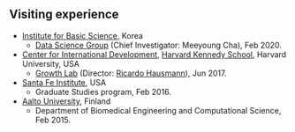 Visiting experience
------
* [Institute for Basic Science](https://www.ibs.re.kr/eng.do), Korea
  * [Data Science Group](https://ds.ibs.re.kr) (Chief Investigator: Meeyoung Cha), Feb 2020.
* [Center for International Development](https://www.hks.harvard.edu/centers/cid), [Harvard Kennedy School](https://www.hks.harvard.edu/), Harvard University, USA
  * [Growth Lab](https://growthlab.cid.harvard.edu/) (Director: [Ricardo Hausmann](https://growthlab.cid.harvard.edu/people/ricardo-hausmann-0)), Jun 2017.
* [Santa Fe Institute](https://www.santafe.edu/), USA
  * Graduate Studies program, Feb 2016.
* [Aalto University](https://www.aalto.fi/en), Finland
  * Department of Biomedical Engineering and Computational Science, Feb 2015.
